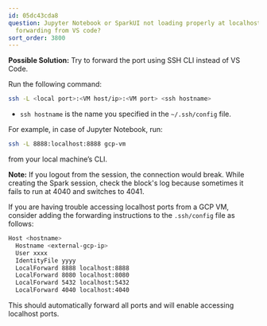 ```yaml
---
id: 05dc43cda8
question: Jupyter Notebook or SparkUI not loading properly at localhost after port
  forwarding from VS code?
sort_order: 3800
---
```


**Possible Solution:** Try to forward the port using SSH CLI instead of VS Code. 

Run the following command:

```bash
ssh -L <local port>:<VM host/ip>:<VM port> <ssh hostname>
```

- `ssh hostname` is the name you specified in the `~/.ssh/config` file.

For example, in case of Jupyter Notebook, run:

```bash
ssh -L 8888:localhost:8888 gcp-vm
```

from your local machine’s CLI.

**Note:** If you logout from the session, the connection would break. While creating the Spark session, check the block's log because sometimes it fails to run at 4040 and switches to 4041.

If you are having trouble accessing localhost ports from a GCP VM, consider adding the forwarding instructions to the `.ssh/config` file as follows:

```bash
Host <hostname>
  Hostname <external-gcp-ip>
  User xxxx
  IdentityFile yyyy
  LocalForward 8888 localhost:8888
  LocalForward 8080 localhost:8080
  LocalForward 5432 localhost:5432
  LocalForward 4040 localhost:4040
```

This should automatically forward all ports and will enable accessing localhost ports.